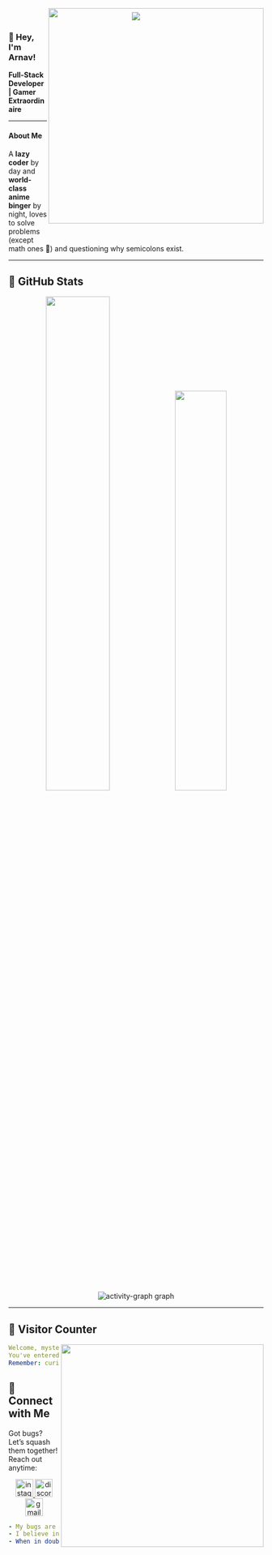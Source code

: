 <p align="center">
  <img src="https://capsule-render.vercel.app/api?type=waving&height=250&color=E63946&text=Welcome%20To%20My%20Profile&desc=Gamer%20%7C%20Weeb%20%7C%20Developer&descAlign=50&descAlignY=71&fontAlignY=46&fontColor=ffffff"/>
</p>

<a href="https://google.com">
<img align="right" width="425" src="https://lanyard.cnrad.dev/api/1200558164844740796?imgStyle=square&gradient=fa7d09-ff4301-4a4a4a-0d1117&bg=1d1f27" style="position: relative; top: -10mm;">
</a>

### 👋 Hey, I'm Arnav! 

**Full-Stack Developer | Gamer Extraordinaire**

---

<h4>About Me</h4>

A **lazy coder** by day and **world-class anime binger** by night, loves to solve problems (except math ones 🫠) and questioning why semicolons exist.

---

## 🌟 **GitHub Stats**
<p align="center"><img width="50%" src="https://github-readme-stats.vercel.app/api?username=mridulcreates&show_icons=true&count_private=true&theme=react&hide_border=true&bg_color=0D1117"/> <img width="45%" src="https://github-readme-stats.vercel.app/api/top-langs/?username=mridulcreates&show_icons=true&count_private=true&theme=react&hide_border=true&bg_color=0D1117&layout=compact"/>
</p>

<div align="center">
  <img src="https://github-readme-activity-graph.vercel.app/graph?username=mridulcreates&bg_color=0d1117&color=ffffff&line=00ffee&point=ababab&area=true&hide_border=true" alt="activity-graph graph"  />
</div>

---

## 🧮 **Visitor Counter**
<a href="https://google.com"><img align="right" width=400 src="https://count.getloli.com/get/@mridulcreates?theme=rule34"></a>

```yaml
Welcome, mysterious visitor!  
You've entered my digital lair.  
Remember: curiosity comes with its consequences!  
```

## 🤝 **Connect with Me**
Got bugs? Let’s squash them together! Reach out anytime:

<div align="center">
  <a href="https://www.instagram.com/arnavxtiwari/" target="_blank">
    <img src="https://img.shields.io/static/v1?message=Instagram&logo=instagram&label=&color=000&logoColor=pink&labelColor=&style=for-the-badge" height="35" alt="instagram logo" />
  </a>
  <a href="https://discord.gg/" target="_blank">
    <img src="https://img.shields.io/static/v1?message=Discord&logo=discord&label=&color=000&logoColor=pink&labelColor=&style=for-the-badge" height="35" alt="discord logo" />
  </a>
  <a href="mailto:arnav.15@outlook.com" target="_blank">
    <img src="https://img.shields.io/static/v1?message=Gmail&logo=gmail&label=&color=000&logoColor=pink&labelColor=&style=for-the-badge" height="35" alt="gmail logo" />
  </a>
</div>

```yaml
- My bugs are more famous than my commits 🐞
- I believe in the power of caffeine and clean indentation.
- When in doubt: console.log('It works!').
```
